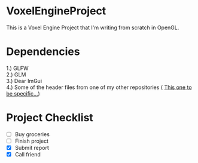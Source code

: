 # VoxelEngineProject

This is a Voxel Engine Project that I'm writing from scratch in OpenGL.

# Dependencies
1.) GLFW\
2.) GLM\
3.) Dear ImGui\
4.) Some of the header files from one of my other repositories ( [This one to be specific...](https://github.com/Sushi-Harry/headerFilesForOpenGLProjects))

# Project Checklist
- [ ] Buy groceries
- [ ] Finish project
- [x] Submit report
- [x] Call friend

